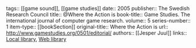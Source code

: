 tags:: [[game sound]], [[game studies]]
date:: 2005
publisher:: The Swedish Research Council
title:: @Where the Action is
book-title:: Game Studies. The international journal of computer game research.
volume:: 5
series-number:: 1
item-type:: [[bookSection]]
original-title:: Where the Action is
url:: http://www.gamestudies.org/0501/editorial/
authors:: [[Jesper Juul]]
links:: [Local library](zotero://select/groups/2386895/items/AMHKMX8H), [Web library](https://www.zotero.org/groups/2386895/items/AMHKMX8H)
